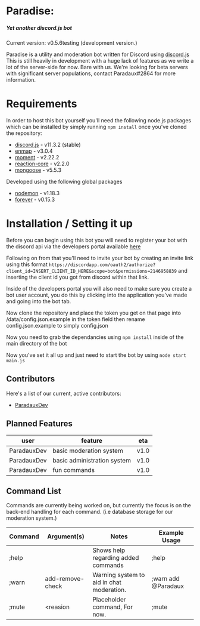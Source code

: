 # Paradise: 
##### Yet another discord.js bot
Current version: v0.5.6testing (development version.)

Paradise is a utility and moderation bot written for Discord using [discord.js](https://github.com/discordjs/discord.js)
This is still heavily in development with a huge lack of features as we write a lot of the server-side for now. Bare with us. 
We're looking for beta servers with significant server populations, contact Paradaux#2864 for more information.

# Requirements

In order to host this bot yourself you'll need the following node.js packages which can be installed by simply running `npm install` once you've cloned the repository:

 - [discord.js](https://github.com/discordjs/discord.js) - v11.3.2 (stable)
 - [enmap](https://github.com/eslachance/enmap) - v3.0.4
 - [moment](https://github.com/moment/moment/) - v2.22.2
 - [reaction-core](https://github.com/Mundayne/reaction-core) - v2.2.0
 - [mongoose](https://mongoosejs.com/) - v5.5.3
 
 Developed using the following global packages
- [nodemon](https://github.com/remy/nodemon) - v1.18.3
- [forever](https://github.com/foreverjs/forever) - v0.15.3

# Installation / Setting it up

Before you can begin using this bot you will need to register your bot with the discord api via the developers portal available [here](https://discordapp.com/developers/applications/me) 

Following on from that you'll need to invite your bot by creating an invite link using this format `https://discordapp.com/oauth2/authorize?client_id=INSERT_CLIENT_ID_HERE&scope=bot&permissions=2146958839` and inserting the client id you got from discord within that link. 

Inside of the developers portal you will also need to make sure you create a bot user account, you do this by clicking into the application you've made and going into the bot tab. 

Now clone the repository and place the token you get on that page into /data/config.json.example in the token field then rename config.json.example to simply config.json 

Now you need to grab the dependancies using `npm install` inside of the main directory of the bot

Now you've set it all up and just need to start the bot by using `node start main.js`

## Contributors 

Here's a list of our current, active contributors:

- [ParadauxDev](https://github.com/ParadauxDevelopment) 


## Planned Features

| user        | feature                     | eta  |
|-------------|-----------------------------|------|
| ParadauxDev | basic moderation system     | v1.0 |
| ParadauxDev | basic administration system | v1.0 |
| ParadauxDev | fun commands                | v1.0 |

## Command List

Commands are currently being worked on, but currently the focus is on the back-end handling for each command. (i.e database storage for our moderation system.)

| Command | Argument(s)          | Notes                                     | Example Usage         |
|---------|----------------------|-------------------------------------------|-----------------------|
| ;help   |                      | Shows help regarding added commands       | ;help                 |
| ;warn   | add-remove-check     | Warning system to aid in chat moderation. | ;warn add @Paradaux   |
| ;mute   | <usr> <time> <reasion| Placeholder command, For now.             | ;mute                 |

